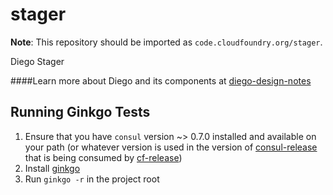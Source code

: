 stager
======

**Note**: This repository should be imported as `code.cloudfoundry.org/stager`.

Diego Stager

####Learn more about Diego and its components at [diego-design-notes](https://github.com/cloudfoundry-incubator/diego-design-notes)

## Running Ginkgo Tests

1. Ensure that you have `consul` version ~> 0.7.0 installed and available on your path (or whatever version is used in the version of [consul-release](https://github.com/cloudfoundry-incubator/consul-release) that is being consumed by [cf-release](https://github.com/cloudfoundry/cf-release/tree/master/src))
1. Install [ginkgo](https://github.com/onsi/ginkgo)
1. Run `ginkgo -r` in the project root
